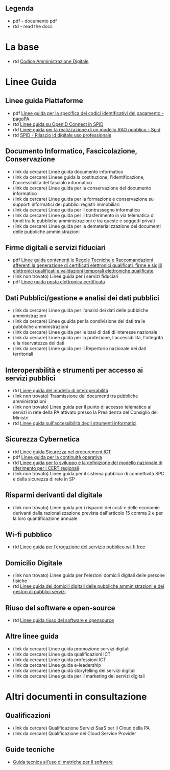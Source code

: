 ## Legenda
* pdf - documento pdf
* rtd - read the docs

# La base

* rtd [Codice Amministrazione Digitale](https://docs.italia.it/italia/piano-triennale-ict/codice-amministrazione-digitale-docs/it/v2017-12-13/)

# Linee Guida

## Linee guida Piattaforme

* pdf [Linee guida per la specifica dei codici identificativi del pagamento - pagoPA](https://www.agid.gov.it/it/piattaforme/pagopa/linee-guida-documentazione-tecnica)
* rtd [Linee guida su OpenID Connect in SPID](https://docs.italia.it/AgID/documenti-in-consultazione/lg-openidconnect-spid-docs/it/bozza/)
* rtd [Linee guida per la realizzazione di un modello RAO pubblico - Spid ](https://docs.italia.it/AgID/documenti-in-consultazione/lg-modello-rao-docs/it/bozza/LineeGuidaRAO.html)
* rtd [SPID - Rilascio id digitale uso professionale](https://forum.italia.it/c/documenti-in-consultazione/lg-spid-rilascio-identita-digitale-uso-professionale)

## Documento Informatico, Fascicolazione, Conservazione

* (link da cercare) Linee guida documento informatico
* (link da cercare) Lineee guida la costituzione, l'identificazione, l'accessibilità del fasciolo informatico
* (link da cercare) Linee guida per la conservazione del documento informatico
* (link da cercare) Linee guida per la formazione e conservazione su supporti informatici dei pubblici registri immobiliari
* (link da cercare) Linee guida per il contrassegno informatico
* (link da cercare) Linee guida per il trasferimento in via telematica di fondi tra le pubbliche amministrazioni e tra queste e soggetti privati
* (link da cercare) Linee guida per la dematerializzazione dei documenti delle pubbliche amministrazioni

## Firme digitali e servizi fiduciari

* pdf [Linee guida contenenti le Regole Tecniche e Raccomandazioni afferenti la generazione di certificati  elettronici qualificati, firme e sigilli elettronici qualificati e validazioni temporali elettroniche qualificate](https://www.agid.gov.it/sites/default/files/repository_files/regole_tecniche_e_raccomandazioni_v1.1_0.pdf)
* (link non trovato) Linee guida per i servizi fiduciari
* pdf [Linee guida posta elettronica certificata](https://www.agid.gov.it/sites/default/files/repository_files/documentazione_trasparenza/linee_guida_vigilanza_gestori_pec_1.0_18-11-2009.pdf)

## Dati Pubblici/gestione e analisi dei dati pubblici

* (link da cercare) Linee guida per l'analisi dei dati delle pubbliche amministrazioni
* (link da cercare) Linee guuida per la condivisione dei dati tra le pubbliche amministrazioni
* (link da cercare) Linee guida per le basi di dati di interesse nazionale
* (link da cercare) Linee guida per la protezione, l'accessibilità, l'integrità e la riservatezza dei dati
* (link da cercare) Linee guida per il Repertorio nazionale dei dati territoriali

## Interoperabilità e strumenti per accesso ai servizi pubblici

* rtd [Linee guida del modello di interoperabilità](https://docs.italia.it/italia/piano-triennale-ict/lg-modellointeroperabilita-docs/it/bozza/)
* (link non trovato) Trasmissione dei documenti tra pubbliche amministrazioni
* (link non trovato) Linee guida per il punto di accesso telematico ai servizi in rete della PA attivato presso la Presidenza del Consiglio dei Ministri
* rtd [Linee guida sull'accessibilità degli strumenti informatici](https://docs.italia.it/AgID/documenti-in-consultazione/lg-accessibilita-docs/it)

## Sicurezza Cybernetica

* rtd [Linee guida Sicurezza nel procurement ICT](https://docs.italia.it/AgID/documenti-in-consultazione/lg-procurement-ict/it/bozza/)
* pdf [Linee guida per la continuità operativa](https://www.agid.gov.it/sites/default/files/repository_files/linee_guida/linee-guida-dr.pdf)
* rtd [Linee guida per lo sviluppo e la definizione del modello nazionale di riferimento per i CERT regionali](https://docs.italia.it/AgID/documenti-in-consultazione/lg-cert-regionali/it/)
* (link non trovato) Linee guida per il sistema pubblico di connettività SPC e della sicurezza di rete in SP

## Risparmi derivanti dal digitale

* (link non trovato) Linee guida per i risparmi dei costi e delle economie derivanti dalla razionalizzazione prevista dall'articolo 15 comma 2 e per la loro quantificazione annuale

## Wi-fi pubblico

* rtd [Linee guida per l’erogazione del servizio pubblico wi-fi free](https://docs.italia.it/AgID/documenti-in-consultazione/lg-pubblicowififree/it/)

## Domicilio Digitale

* (link non trovato) Linee guida per l'elezioni domicili digitali delle persone fisiche
* rtd [Linee guida dei domicili digitali delle pubbliche amministrazioni e dei gestori di pubblici servizi](https://docs.italia.it/italia/developers-italia/lg-acquisizione-e-riuso-software-per-pa-docs/it/stabile/)

## Riuso del software e open-source

* rtd [Linee guida riuso del software e opensource](https://docs.italia.it/italia/developers-italia/lg-acquisizione-e-riuso-software-per-pa-docs/it/stabile/)

## Altre linee guida

* (link da cercare) Linee guida promozione servizi digitali
* (link da cercare) Linee guida qualificazioni ICT
* (link da cercare) Linee guida professioni ICT
* (link da cercare) Linee guida e-leadership
* (link da cercare) Linee guida storytelling dei servizi digitali
* (link da cercare) Linee guida per il marketing dei servizi digitali

# Altri documenti in consultazione

## Qualificazioni
* (link da cercare) Qualificazione Servizi SaaS per il Cloud della PA
* (link da cercare) Qualificazione dei Cloud Service Provider

## Guide tecniche
* [Guida tecnica all’uso di metriche per il software](https://forum.italia.it/c/documenti-in-consultazione/guida-tecnica-all-uso-di-metriche-per-il-software)

